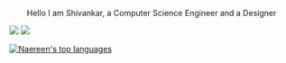 <p align="center" size=""30">
Hello I am Shivankar, a Computer Science Engineer and a Designer
</p>

![](JavaScript) ![](https://komarev.com/ghpvc/?username=shiv4nk4r&color=blue)


[![Naereen's top languages](https://github-readme-stats.vercel.app/api/top-langs/?username=shiv4nk4r&theme=blue-green)](https://github.com/anuraghazra/github-readme-stats)
